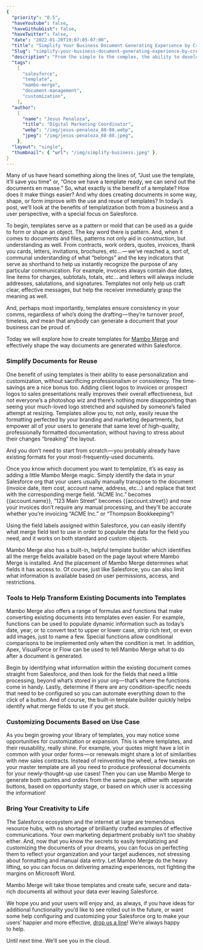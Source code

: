 ```yaml
---
{
  "priority": "0.5",
  "haveYoutube": false,
  "haveGithubGist": false,
  "haveTwitter": false,
  "date": "2022-01-20T19:07:05-07:00",
  "title": "Simplify Your Business Document Generating Experience by Creating Reusable Templates That Meet the Needs of Every Use Case.",
  "Slug": "simplify-your-business-document-generating-experience-by-creating-reusable-templates-that-meet-the-needs-of-every-use-case.",
  "description": "From the simple to the complex, the ability to develop and implement document templates within Salesforce makes file generation easier to manage, maintain, and update.",
  "tags":
    [
      "salesforce",
      "template",
      "mambo-merge",
      "document-management",
      "customization",
    ],
  "author":
    {
      "name": "Jesus Penaloza",
      "title": "Digital Marketing Coordinator",
      "webp": "/img/jesus-penaloza_88-88.webp",
      "jpeg": "/img/jesus-penaloza_88-88.jpeg",
    },
  "layout": "single",
  "thumbnail": { "url": "/img/simplify-business.jpeg" },
}
---
```


Many of us have heard something along the lines of, “Just use the template, it’ll save you time” or, “Once we have a template ready, we can send out the documents en masse.” So, what exactly is the benefit of a template? How does it make things easier? And why does creating documents in some way, shape, or form improve with the use and reuse of templates? In today’s post, we’ll look at the benefits of templatization both from a business and a user perspective, with a special focus on Salesforce.

To begin, templates serve as a pattern or mold that can be used as a guide to form or shape an object. The key word there is pattern. And, when it comes to documents and files, patterns not only aid in construction, but understanding as well. From contracts, work orders, quotes, invoices, thank you cards, letters, invitations, brochures, etc… — we’ve reached a, sort of, communal understanding of what “belongs” and the key indicators that serve as shorthand to help us instantly recognize the purpose of any particular communication. For example, invoices always contain due dates, line items for charges, subtotals, totals, etc… and letters will always include addresses, salutations, and signatures. Templates not only help us craft clear, effective messages, but help the receiver immediately grasp the meaning as well.

And, perhaps most importantly, templates ensure consistency in your comms, regardless of who’s doing the drafting — they’re turnover proof, timeless, and mean that anybody can generate a document that your business can be proud of.

Today we will explore how to create templates for [Mambo Merge](https://www.mambomerge.com/) and effectively shape the way documents are generated within Salesforce.

### Simplify Documents for Reuse

One benefit of using templates is their ability to ease personalization and customization, without sacrificing professionalism or consistency. The time-savings are a nice bonus too. Adding client logos to invoices or prospect logos to sales presentations really improves their overall effectiveness, but not everyone’s a photoshop wiz and there’s nothing more disappointing than seeing your much-loved logo stretched and squished by someone’s failed attempt at resizing. Templates allow you to, not only, easily reuse the formatting perfected by your branding and marketing departments, but empower all of your users to generate that same level of high-quality, professionally formatted documentation, without having to stress about their changes “breaking” the layout.

And you don’t need to start from scratch — you probably already have existing formats for your most-frequently-used documents.

Once you know which document you want to templatize, it’s as easy as adding a little Mambo Merge magic. Simply identify the data in your Salesforce org that your users usually manually transpose to the document (invoice date, item cost, account name, address, etc…) and replace that text with the corresponding merge field. “ACME Inc.” becomes {{account.name}}, “123 Main Street” becomes {{account.street}} and now your invoices don’t require any manual processing, and they’ll be accurate whether you’re invoicing “ACME Inc.” or “Thompson Bookkeeping”!

Using the field labels assigned within Salesforce, you can easily identify what merge field text to use in order to populate the data for the field you need, and it works on both standard and custom objects.

Mambo Merge also has a built-in, helpful template builder which identifies all the merge fields available based on the page layout where Mambo Merge is installed. And the placement of Mambo Merge determines what fields it has access to. Of course, just like Salesforce, you can also limit what information is available based on user permissions, access, and restrictions.

### Tools to Help Transform Existing Documents into Templates

Mambo Merge also offers a range of formulas and functions that make converting existing documents into templates even easier. For example, functions can be used to populate dynamic information such as today’s date, year, or to convert text to upper or lower case, strip rich text, or even add images, just to name a few. Special functions allow conditional comparisons to be implemented only when the condition is met. In addition, Apex, VisualForce or Flow can be used to tell Mambo Merge what to do after a document is generated.

Begin by identifying what information within the existing document comes straight from Salesforce, and then look for the fields that need a little processing, beyond what’s stored in your org — that’s where the functions come in handy. Lastly, determine if there are any condition-specific needs that need to be configured so you can automate everything down to the click of a button. And of course, the built-in template builder quickly helps identify what merge fields to use if you get stuck.

### Customizing Documents Based on Use Case

As you begin growing your library of templates, you may notice some opportunities for customization or expansion. This is where templates, and their reusability, really shine. For example, your quotes might have a lot in common with your order forms — or renewals might share a lot of similarities with new sales contracts. Instead of reinventing the wheel, a few tweaks on your master template are all you need to produce professional documents for your newly-thought-up use cases! Then you can use Mambo Merge to generate both quotes and orders from the same page, either with separate buttons, based on opportunity stage, or based on which user is accessing the information!

### Bring Your Creativity to Life

The Salesforce ecosystem and the internet at large are tremendous resource hubs, with no shortage of brilliantly crafted examples of effective communications. Your own marketing department probably isn’t too shabby either. And, now that you know the secrets to easily templatizing and customizing the documents of your dreams, you can focus on perfecting them to reflect your organization and your target audiences, not stressing about formatting and manual data entry. Let Mambo Merge do the heavy lifting, so you can focus on delivering amazing experiences, not fighting the margins on Microsoft Word.

Mambo Merge will take those templates and create safe, secure and data-rich documents all without your data ever leaving Salesforce.

We hope you and your users will enjoy and, as always, if you have ideas for additional functionality you’d like to see rolled out in the future, or want some help configuring and customizing your Salesforce org to make your users’ happier and more effective, [drop us a line](https://www.mkpartners.com/contact/)! We’re always happy to help.

Until next time. We’ll see you in the cloud.
